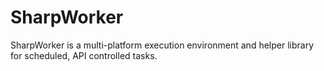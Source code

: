# SharpWorker
SharpWorker is a multi-platform execution environment and helper library for scheduled, API controlled tasks.
